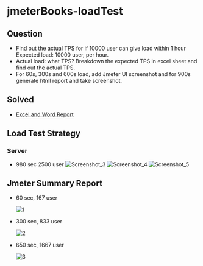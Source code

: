 # jmeterBooks-loadTest

## Question
 - Find out the actual TPS for if 10000 user can give load within 1 hour Expected load: 10000 user, per hour.
 - Actual load: what TPS? Breakdown the expected TPS in excel sheet and find out the actual TPS.
 - For 60s, 300s and 600s load, add Jmeter UI screenshot and for 900s generate html report and take screenshot.

## Solved
 - [Excel and Word Report](https://github.com/SazzadForazi/jmeterBooks-loadTest/tree/main/resources)
 
## Load Test Strategy
### Server
 - 980 sec 2500 user
  ![Screenshot_3](https://user-images.githubusercontent.com/70914227/176993916-73c54197-a6b9-4bbf-ab15-04e52090935b.png)
  ![Screenshot_4](https://user-images.githubusercontent.com/70914227/177011312-d6f1621a-6415-446b-bb99-03e423b79248.png)
  ![Screenshot_5](https://user-images.githubusercontent.com/70914227/177011313-4383e32f-690a-4b5a-a600-50e4c51aef3f.png)
  
## Jmeter Summary Report
 - 60 sec, 167 user 

   ![1](https://user-images.githubusercontent.com/70914227/176993924-13d88c7b-1538-43f5-bfbe-09a43a4f441a.png)

 - 300 sec, 833 user 

   ![2](https://user-images.githubusercontent.com/70914227/176993926-f4ce610d-9412-4150-8cb7-d9dcaa3c6dc5.png)


 - 650 sec, 1667 user 

   ![3](https://user-images.githubusercontent.com/70914227/176993927-ec305afc-369d-446b-8dd3-fb31aedec014.png)

